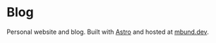 # Blog

Personal website and blog. Built with [Astro](https://astro.build) and hosted at [mbund.dev](https://mbund.dev).
